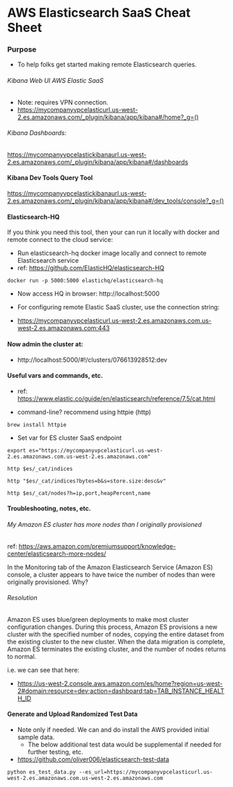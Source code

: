 # AWS Elasticsearch SaaS Cheat Sheet

### Purpose
- To help folks get started making remote Elasticsearch queries.


###### Kibana Web UI AWS Elastic SaaS 
- Note: requires VPN connection.
- https://mycompanyvpcelasticurl.us-west-2.es.amazonaws.com/_plugin/kibana/app/kibana#/home?_g=()
###### Kibana Dashboards: 
https://mycompanyvpcelastickibanaurl.us-west-2.es.amazonaws.com/_plugin/kibana/app/kibana#/dashboards
#### Kibana Dev Tools Query Tool
https://mycompanyvpcelastickibanaurl.us-west-2.es.amazonaws.com/_plugin/kibana/app/kibana#/dev_tools/console?_g=()

#### Elasticsearch-HQ
If you think you need this tool, then your can run it locally with docker and remote connect to the cloud service:
- Run elasticsearch-hq docker image locally and connect to remote Elasticsearch service
- ref: https://github.com/ElasticHQ/elasticsearch-HQ
```console
docker run -p 5000:5000 elastichq/elasticsearch-hq
```
- Now access HQ in browser: http://localhost:5000

- For configuring remote Elastic SaaS cluster, use the connection string:
- https://mycompanyvpcelasticurl.us-west-2.es.amazonaws.com.us-west-2.es.amazonaws.com:443

#### Now admin the cluster at:
- http://localhost:5000/#!/clusters/076613928512:dev


#### Useful vars and commands, etc.
- ref: https://www.elastic.co/guide/en/elasticsearch/reference/7.5/cat.html

- command-line? recommend using httpie (http)
```console
brew install httpie
```

- Set var for ES cluster SaaS endpoint
```console
export es="https://mycompanyvpcelasticurl.us-west-2.es.amazonaws.com.us-west-2.es.amazonaws.com"
```

```console
http $es/_cat/indices
```


```console
http "$es/_cat/indices?bytes=b&s=store.size:desc&v"
```

```console
http $es/_cat/nodes?h=ip,port,heapPercent,name
```

#### Troubleshooting, notes, etc.
###### My Amazon ES cluster has more nodes than I originally provisioned
ref: https://aws.amazon.com/premiumsupport/knowledge-center/elasticsearch-more-nodes/

In the Monitoring tab of the Amazon Elasticsearch Service (Amazon ES) console, a cluster appears to have twice the number of nodes than were originally provisioned. Why?

###### Resolution
Amazon ES uses blue/green deployments to make most cluster configuration changes. During this process, Amazon ES provisions a new cluster with the specified number of nodes, copying the entire dataset from the existing cluster to the new cluster. When the data migration is complete, Amazon ES terminates the existing cluster, and the number of nodes returns to normal.

i.e. we can see that here:
- https://us-west-2.console.aws.amazon.com/es/home?region=us-west-2#domain:resource=dev;action=dashboard;tab=TAB_INSTANCE_HEALTH_ID


#### Generate and Upload Randomized Test Data
- Note only if needed.  We can and do install the AWS provided initial sample data.
  - The below additional test data would be supplemental if needed for further testing, etc.
- https://github.com/oliver006/elasticsearch-test-data
```console
python es_test_data.py --es_url=https://mycompanyvpcelasticurl.us-west-2.es.amazonaws.com.us-west-2.es.amazonaws.com
```
